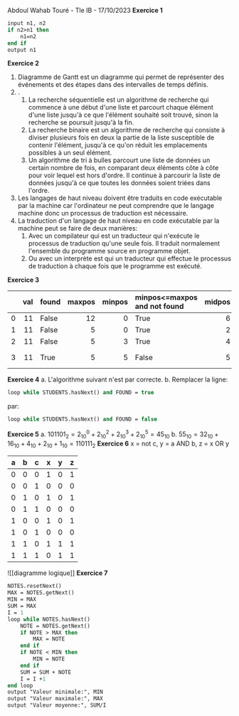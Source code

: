 Abdoul Wahab Touré - Tle IB - 17/10/2023
**Exercice 1**
```pascal
input n1, n2
if n2>n1 then
	n1=n2
end if
output n1
```
**Exercice 2**
1. Diagramme de Gantt est un diagramme qui permet de représenter des événements et des étapes dans des intervalles de temps définis.
2. .
	1. La recherche séquentielle est un algorithme de recherche qui commence à une début d'une liste et parcourt chaque élément d'une liste jusqu'à ce que l'élément souhaité soit trouvé, sinon la recherche se poursuit jusqu'à la fin.
	2. La recherche binaire est un algorithme de recherche qui consiste à diviser plusieurs fois en deux la partie de la liste susceptible de contenir l'élément, jusqu'à ce qu'on réduit les emplacements possibles à un seul élément.
	3. Un algorithme de tri à bulles parcourt une liste de données un certain nombre de fois, en comparant deux éléments côte à côte pour voir lequel est hors d'ordre. Il continue à parcourir la liste de données jusqu'à ce que toutes les données soient triées dans l'ordre.
3. Les langages de haut niveau doivent être traduits en code exécutable par la machine car l'ordinateur ne peut comprendre que le langage machine donc un processus de traduction est nécessaire.
4. La traduction d'un langage de haut niveau en code exécutable par la machine peut se faire de deux manières:
	1. Avec un compilateur qui est un traducteur qui n'exécute le processus de traduction qu'une seule fois. Il traduit normalement l'ensemble du programme source en programme objet.
	2. Ou avec un interprète est qui un traducteur qui effectue le processus de traduction à chaque fois que le programme est exécuté.

**Exercice 3**

| | val | found | maxpos | minpos | minpos<=maxpos and not found | midpos | arr[midpos] | Output | 
|---:|------:|:--------|---------:|---------:|:-----------------|---------:|--------------:|:---------| 
| 0 | 11 | False | 12 | 0 | True | 6 | 13 | | 
| 1 | 11 | False | 5 | 0 | True | 2 | 3 | | 
| 2 | 11 | False | 5 | 3 | True | 4 | 7 | | 
| 3 | 11 | True | 5 | 5 | False | 5 | 11 | 11 trouvé|
**Exercice 4**
a. L'algorithme suivant n'est par correcte.
b. Remplacer la ligne:
```pascal  
loop while STUDENTS.hasNext() and FOUND = true
```  
par:
```pascal  
loop while STUDENTS.hasNext() and FOUND = false
```
**Exercice 5**
a. $101101_{2}=2_{10}^{0}+2_{10}^{2}+2_{10}^{3}+2_{10}^{5}=45_{10}$
b. $55_{10}=32_{10}+16_{10}+4_{10}+2_{10}+1_{10}=110111_{2}$
**Exercice 6**
x = not c, y = a AND b, z = x OR y


|a|b|c|x|y|z|
|-|-|-|-|-|-|
|0|0|0|1|0|1|
|0|0|1|0|0|0|
|0|1|0|1|0|1|
|0|1|1|0|0|0|
|1|0|0|1|0|1|
|1|0|1|0|0|0|
|1|1|0|1|1|1|
|1|1|1|0|1|1|
![[diagramme logique]]
**Exercice 7**
```pascal
NOTES.resetNext()
MAX = NOTES.getNext()
MIN = MAX
SUM = MAX
I = 1
loop while NOTES.hasNext()
	NOTE = NOTES.getNext()
	if NOTE > MAX then
		MAX = NOTE
	end if
	if NOTE < MIN then
		MIN = NOTE
	end if
	SUM = SUM + NOTE
	I = I +1
end loop
output "Valeur minimale:", MIN
output "Valeur maximale:", MAX
output "Valeur moyenne:", SUM/I
```


